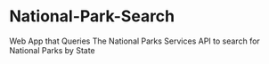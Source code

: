 # National-Park-Search
Web App that Queries The National Parks Services API to search for National Parks by State
